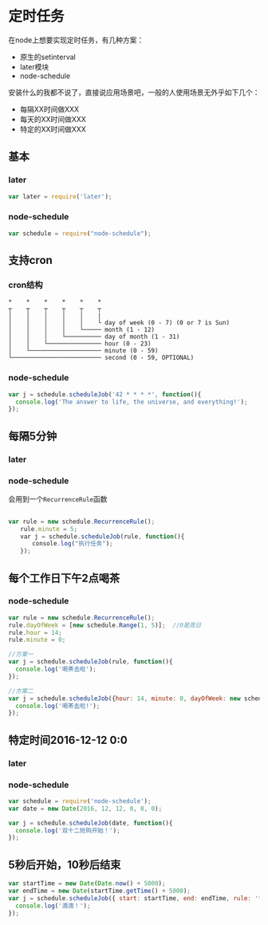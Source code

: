# 定时任务

在node上想要实现定时任务，有几种方案：

- 原生的setinterval
- later模块
- node-schedule

安装什么的我都不说了，直接说应用场景吧，一般的人使用场景无外乎如下几个：

- 每隔XX时间做XXX
- 每天的XX时间做XXX
- 特定的XX时间做XXX

## 基本

### later

```javascript
var later = require('later');
```



### node-schedule

```javascript
var schedule = require("node-schedule");
```



## 支持cron

### cron结构

```
*    *    *    *    *    *
┬    ┬    ┬    ┬    ┬    ┬
│    │    │    │    │    |
│    │    │    │    │    └ day of week (0 - 7) (0 or 7 is Sun)
│    │    │    │    └───── month (1 - 12)
│    │    │    └────────── day of month (1 - 31)
│    │    └─────────────── hour (0 - 23)
│    └──────────────────── minute (0 - 59)
└───────────────────────── second (0 - 59, OPTIONAL)
```

### node-schedule



```javascript
var j = schedule.scheduleJob('42 * * * *', function(){
  console.log('The answer to life, the universe, and everything!');
});
```



## 每隔5分钟

### later



### node-schedule

会用到一个`RecurrenceRule`函数

```javascript
　
var rule = new schedule.RecurrenceRule();
　　rule.minute = 5;
　　var j = schedule.scheduleJob(rule, function(){
　　　　console.log("执行任务");
　　});
```

## 每个工作日下午2点喝茶



### node-schedule

```javascript
var rule = new schedule.RecurrenceRule();
rule.dayOfWeek = [new schedule.Range(1, 5)];  //0是周日
rule.hour = 14;
rule.minute = 0;

//方案一
var j = schedule.scheduleJob(rule, function(){
  console.log('喝茶去啦');
});

//方案二
var j = schedule.scheduleJob({hour: 14, minute: 0, dayOfWeek: new schedule.Range(1, 5)}, function(){
  console.log('喝茶去啦!');
});
```



## 特定时间2016-12-12 0:0

### later





### node-schedule

```javascript
var schedule = require('node-schedule');
var date = new Date(2016, 12, 12, 0, 0, 0);

var j = schedule.scheduleJob(date, function(){
  console.log('双十二抢购开始！');
});
```





## 5秒后开始，10秒后结束

```javascript
var startTime = new Date(Date.now() + 5000);
var endTime = new Date(startTime.getTime() + 5000);
var j = schedule.scheduleJob({ start: startTime, end: endTime, rule: '*/1 * * * * *' }, function(){
  console.log('滴滴！');
});

```


